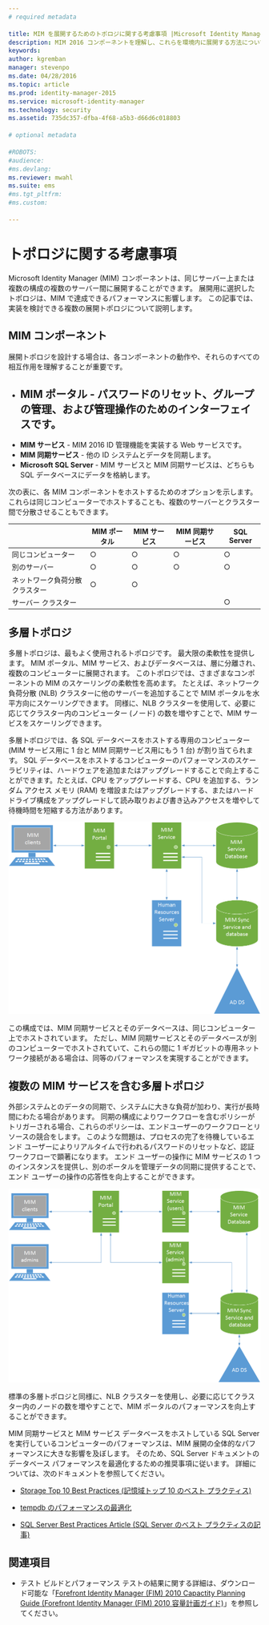 ```yaml
---
# required metadata

title: MIM を展開するためのトポロジに関する考慮事項 |Microsoft Identity Manager
description: MIM 2016 コンポーネントを理解し、これらを環境内に展開する方法についての提案を得ます。 
keywords:
author: kgremban
manager: stevenpo
ms.date: 04/28/2016
ms.topic: article
ms.prod: identity-manager-2015
ms.service: microsoft-identity-manager
ms.technology: security
ms.assetid: 735dc357-dfba-4f68-a5b3-d66d6c018803

# optional metadata

#ROBOTS:
#audience:
#ms.devlang:
ms.reviewer: mwahl
ms.suite: ems
#ms.tgt_pltfrm:
#ms.custom:

---
```



# トポロジに関する考慮事項
Microsoft Identity Manager (MIM) コンポーネントは、同じサーバー上または複数の構成の複数のサーバー間に展開することができます。 展開用に選択したトポロジは、MIM で達成できるパフォーマンスに影響します。 この記事では、実装を検討できる複数の展開トポロジについて説明します。

## MIM コンポーネント
展開トポロジを設計する場合は、各コンポーネントの動作や、それらのすべての相互作用を理解することが重要です。

- **MIM ポータル** - パスワードのリセット、グループの管理、および管理操作のためのインターフェイスです。
    -
- **MIM サービス** - MIM 2016 ID 管理機能を実装する Web サービスです。
- **MIM 同期サービス** - 他の ID システムとデータを同期します。
- **Microsoft SQL Server** - MIM サービスと MIM 同期サービスは、どちらも SQL データベースにデータを格納します。

次の表に、各 MIM コンポーネントをホストするためのオプションを示します。 これらは同じコンピューターでホストすることも、複数のサーバーとクラスター間で分散させることもできます。

| | MIM ポータル | MIM サービス | MIM 同期サービス | SQL Server |
| --- | --- | --- | --- | --- |
| 同じコンピューター | ○ | ○ | ○ | ○ |
| 別のサーバー | ○ | ○ | ○ | ○ |
| ネットワーク負荷分散クラスター | ○ | ○ | | |
| サーバー クラスター | | | | ○ |


## 多層トポロジ
多層トポロジは、最もよく使用されるトポロジです。 最大限の柔軟性を提供します。 MIM ポータル、MIM サービス、およびデータベースは、層に分離され、複数のコンピューターに展開されます。 このトポロジでは、さまざまなコンポーネントの MIM のスケーリングの柔軟性を高めます。 たとえば、ネットワーク負荷分散 (NLB) クラスターに他のサーバーを追加することで MIM ポータルを水平方向にスケーリングできます。 同様に、NLB クラスターを使用して、必要に応じてクラスター内のコンピューター (ノード) の数を増やすことで、MIM サービスをスケーリングできます。

多層トポロジでは、各 SQL データベースをホストする専用のコンピューター (MIM サービス用に 1 台と MIM 同期サービス用にもう 1 台) が割り当てられます。 SQL データベースをホストするコンピューターのパフォーマンスのスケーラビリティは、ハードウェアを追加またはアップグレードすることで向上することができます。たとえば、CPU をアップグレードする、CPU を追加する、ランダム アクセス メモリ (RAM) を増設またはアップグレードする、またはハードドライブ構成をアップグレードして読み取りおよび書き込みアクセスを増やして待機時間を短縮する方法があります。

![MIM 多層トポロジの図](media/MIM-topo-multitier.png)

この構成では、MIM 同期サービスとそのデータベースは、同じコンピューター上でホストされています。 ただし、MIM 同期サービスとそのデータベースが別のコンピューターでホストされていて、これらの間に 1 ギガビットの専用ネットワーク接続がある場合は、同等のパフォーマンスを実現することができます。


## 複数の MIM サービスを含む多層トポロジ
外部システムとのデータの同期で、システムに大きな負荷が加わり、実行が長時間にわたる場合があります。 同期の構成によりワークフローを含むポリシーがトリガーされる場合、これらのポリシーは、エンドユーザーのワークフローとリソースの競合をします。 このような問題は、プロセスの完了を待機しているエンド ユーザーによりリアルタイムで行われるパスワードのリセットなど、認証ワークフローで顕著になります。 エンド ユーザーの操作に MIM サービスの 1 つのインスタンスを提供し、別のポータルを管理データの同期に提供することで、エンド ユーザーの操作の応答性を向上することができます。

![複数の MIM 多層トポロジの図](media/MIM-topo-multitier-multiservice.png)

標準の多層トポロジと同様に、NLB クラスターを使用し、必要に応じてクラスター内のノードの数を増やすことで、MIM ポータルのパフォーマンスを向上することができます。

MIM 同期サービスと MIM サービス データベースをホストしている SQL Server を実行しているコンピューターのパフォーマンスは、MIM 展開の全体的なパフォーマンスに大きな影響を及ぼします。 そのため、SQL Server ドキュメントのデータベース パフォーマンスを最適化するための推奨事項に従います。 詳細については、次のドキュメントを参照してください。

- [Storage Top 10 Best Practices (記憶域トップ 10 のベスト プラクティス)](http://go.microsoft.com/fwlink/?LinkID=183663)

- [tempdb のパフォーマンスの最適化](http://go.microsoft.com/fwlink/?LinkID=188267)

- [SQL Server Best Practices Article (SQL Server のベスト プラクティスの記事)](http://go.microsoft.com/fwlink/?LinkID=188268)

## 関連項目
- テスト ビルドとパフォーマンス テストの結果に関する詳細は、ダウンロード可能な「[Forefront Identity Manager (FIM) 2010 Capactity Planning Guide (Forefront Identity Manager (FIM) 2010 容量計画ガイド)](http://go.microsoft.com/fwlink/?LinkId=200180)」を参照してください。


<!--HONumber=Apr16_HO2-->


